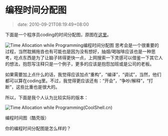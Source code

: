 # 编程时间分配图
>date: 2010-09-21T08:19:49+08:00


下面是一个程序员coding的时间分配图，原图在[这里](http://graphjam.files.wordpress.com/2010/09/8463a94d-0945-43b6-9adf-db795bbc14b9.png)。


![](https://coolshell.cn/wp-content/uploads/2010/09/Time-Allocation-while-Programming.png "Time Allocation while  Programming")编程时间分配图
思考会是一个很重要的过程，当然耽搁拖沓也有可能也是因为没有想好，抽烟/喝咖啡应该也是一种思考，吃点东西是为了让脑子转得更快一点，上网搜索一下灵感可以借鉴一下其它人的想法，抱怨写注释只是一个例子，更多的应该是抱怨加班或是公司的老板。


如果需要加上点什么的话，我觉得应该加点“重构”，“编译”，“调试”，当然，他们都可以算在coding里。不过，我觉得更应该还有：“开会”，“争吵/解释”，“打断”，这些比重也是很大的。


所以，下面是我个人认为比较实际的版本：



![](https://coolshell.cn/wp-content/uploads/2010/09/Time-Allocation-while-ProgrammingCoolShell.cn_.png "Time Allocation while  Programming(CoolShell.cn)")


编程时间图（酷壳版）


你的编程时间分配图是怎么样的？



